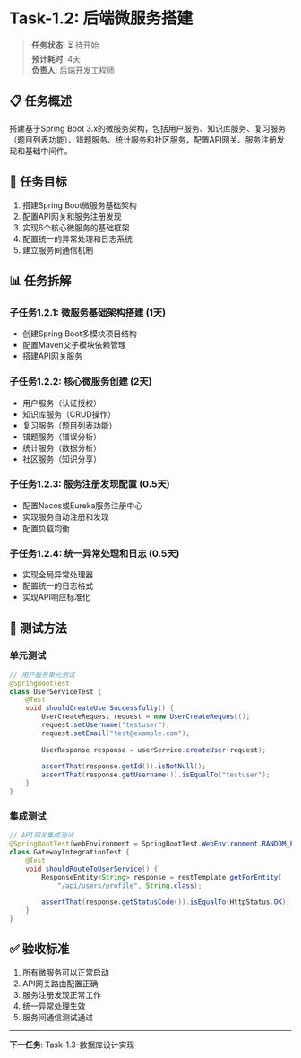 # Task-1.2: 后端微服务搭建

> **任务状态**: ⏳ 待开始  
> **预计耗时**: 4天  
> **负责人**: 后端开发工程师  

## 📋 任务概述

搭建基于Spring Boot 3.x的微服务架构，包括用户服务、知识库服务、复习服务（题目列表功能）、错题服务、统计服务和社区服务，配置API网关、服务注册发现和基础中间件。

## 🎯 任务目标

1. 搭建Spring Boot微服务基础架构
2. 配置API网关和服务注册发现
3. 实现6个核心微服务的基础框架
4. 配置统一的异常处理和日志系统
5. 建立服务间通信机制

## 📊 任务拆解

### 子任务1.2.1: 微服务基础架构搭建 (1天)
- 创建Spring Boot多模块项目结构
- 配置Maven父子模块依赖管理
- 搭建API网关服务

### 子任务1.2.2: 核心微服务创建 (2天)
- 用户服务（认证授权）
- 知识库服务（CRUD操作）
- 复习服务（题目列表功能）
- 错题服务（错误分析）
- 统计服务（数据分析）
- 社区服务（知识分享）

### 子任务1.2.3: 服务注册发现配置 (0.5天)
- 配置Nacos或Eureka服务注册中心
- 实现服务自动注册和发现
- 配置负载均衡

### 子任务1.2.4: 统一异常处理和日志 (0.5天)
- 实现全局异常处理器
- 配置统一的日志格式
- 实现API响应标准化

## 🧪 测试方法

### 单元测试
```java
// 用户服务单元测试
@SpringBootTest
class UserServiceTest {
    @Test
    void shouldCreateUserSuccessfully() {
        UserCreateRequest request = new UserCreateRequest();
        request.setUsername("testuser");
        request.setEmail("test@example.com");
        
        UserResponse response = userService.createUser(request);
        
        assertThat(response.getId()).isNotNull();
        assertThat(response.getUsername()).isEqualTo("testuser");
    }
}
```

### 集成测试
```java
// API网关集成测试
@SpringBootTest(webEnvironment = SpringBootTest.WebEnvironment.RANDOM_PORT)
class GatewayIntegrationTest {
    @Test
    void shouldRouteToUserService() {
        ResponseEntity<String> response = restTemplate.getForEntity(
            "/api/users/profile", String.class);
        
        assertThat(response.getStatusCode()).isEqualTo(HttpStatus.OK);
    }
}
```

## ✅ 验收标准

1. 所有微服务可以正常启动
2. API网关路由配置正确
3. 服务注册发现正常工作
4. 统一异常处理生效
5. 服务间通信测试通过

---

**下一任务**: Task-1.3-数据库设计实现 